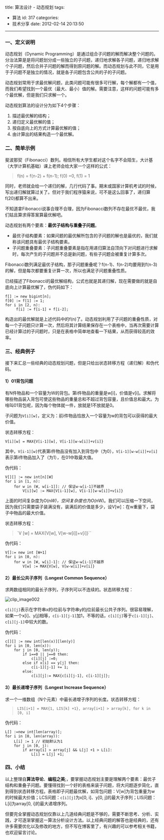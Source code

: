 title: 算法设计 - 动态规划
tags:
  - 算法
id: 317
categories:
  - 技术分享
date: 2012-02-14 20:13:50
---

### 一、定义说明

动态规划（Dynamic Programming）是通过组合子问题的解而解决整个问题的。分治法算是是将问题划分成一些独立的子问题，递归地求解各子问题，递归地求解个子问题，然后合并子问题的解而得到原问题的解。而动态规划与此不同，它是用于子问题不是独立的情况，就是各子问题包含公共的子的子问题。

<!--more-->

动态规划常用于求最优解问题，此类问题可能有很多可行解，每个解都有一个值，而我们希望找到一个最优（最大、最小）值的解。需要注意，这样的问题可能有多个最优解，但是我们只求解一个。

动态规划算法的设计分为如下4个步骤：

1. 描述最优解的结构；
2. 递归定义最优解的值；
3. 按自底向上的方式计算最优解的值；
4. 由计算出的结果构造一个最优解。

### 二、简单示例

斐波那契（Fibonacci）数列。相信所有大学生都对这个名字不会陌生，大计基（大学计算机基础）课上老师会给大家一个这样的公式：

> f(n) = f(n-2) + f(n-1);  f(0) =0, f(1) = 1

同时，老师就会给一个递归的解，几行代码了事。期末或国家计算机考试的时候，写出递归解就算过关了。但对于我们程序猿来说，可不是这么回事了，递归算f(20)都算不出来。

不知道拿Fibonacci说事合理不合理，因为Fibonacci数列不存在最优不最优，我们姑且算求得答案算最优解吧。

动态规划有两个要素：**最优子结构与重叠子问题**。

* 最优子结构要素：如果问题的最优解所包含的子问题的解也是最优的，我们就称该问题具有最优子结构要素。
* 子问题重叠要素：子问题重叠要素是指在用递归算法自顶向下对问题进行求解时，每次产生的子问题并不总是新问题，有些子问题会被重复计算多次。

Fibonacci数列满足最优子结构，那子问题重叠呢？f(n-1)、f(n-2)均要用到f(n-3)的解，但是每次都要重复计算一次，所以也满足子问题重叠性质。

已经描述了Fibonacci的最优解结构，公式也就是其递归解，现在需要做的就是自底向上计算最优解了，伪代码如下：

```
f[] := new bigint[n];
f[0] := f[1] := 1;
for i in [2, n):
     f[i] := f[i-1] + f[i-2];
```

构造出的最优解就是上述代码中的f(n)了。动态规划利用了子问题的重叠性质，对每一个子问题只计算一次，然后将其计算结果保存在一个表格中，当再次需要计算已经计算过的子问题时，只是在表格中简单地查看一下结果，从而获得较高的效率。

### 三、经典例子

接下来汇总一些经典的动态规划问题，但是只给出状态转移方程（递归解）和伪代码。

#### 1）01背包问题

有N件物品和一个容量为W的背包。第i件物品的重量是w[i]，价值是v[i]。求解将哪些物品装入背包可使这些物品的重量总和不超过背包容量，且价值总和最大。为啥叫01背包呢，因为每个物体就一件，放就是1不放就是0。

子问题为`V[i][w]`，定义为：前i件物品恰放入一个容量为w的背包可以获得的最大价值。

状态转移方程：

`V[i][w] = MAX{V[i-1][w], V[i-1][w-w[i]]+v[i]}`

其中，`V[i-1][w]`代表第i件物品没有加入到背包中（为0），`V[i-1][w-w[i]]+v[i]`表示第i件物品加入了（为1），在01中取最大值。

伪代码：

```
V[][] := new int[n][W]
for i in [1, n):
    for w in (W, w[i-1]]: // 保证w-w[i-1]不越界
        V[i][w] := MAX{V[i-1][w], V[i-1][w-w[i]]+v[i]}
```

上面的时间复杂度为O(n*W)，空间复杂度也为O(n*W)。我们可以压缩一下空间，因为我们只需要袋子装满没有，装满后的价值是多少，设V[w]：在w重量下，袋子中物品的最大价值。

状态转移方程：

> `V [w] = MAX{V[w], V[w-w[i]]+v[i]}``

伪代码：

```
V[]:= new int [W+1]
for i in [0, n):
    for w in [W, w[i]-1]: // 保证w-w[i-1]不越界
        V[w] := MAX{V[w], V[w-w[i]]+v[i]}
```

#### 2）最长公共子序列（Longest Common Sequence）

求两数组相同的最长子序列，子序列可以不连续的。状态转移方程：

![clip_image002](/images/2012/02/clip_image0021.jpg)

`c[i][j]`表示在字符串x的i位前与字符串y的j位前最长公共子序列。很容易理解，如果一个x[i]、y[j]相等，`c[i-1][j-1]`加1，不等的话，`c[i][j]`等于`c[i-1][j]`、`c[i][j-1]`中较大的数。

伪代码：

```
c[][] := new int[len(x)][len(y)]
for i in [0, len(x)):
    for j in [0, len(y));
        if i==0 || j==0 then:
            c[i][j] :=0;
        else if x[i] == y[j] then:
            c[i-1][j-1] += 1;
        else:
            c[i][j]:= MAX{c[i][j-1], c[i-1][j]};
```

#### 3）最长递增子序列（Longest Increase Sequence）

求一个一维数组（N个元素）中最长递增子序列的长度。状态转移方程：

> `LIS[i+1] = MAX{1, LIS[k] +1}, array[i+1] > array[k], for k in [0, i]`

伪代码：

```
L[] :=new int[len(array)];
for i in [0, len(array)):
    L[i] := 1 // 初始默认为1
    for j in [0, j):
        if array[i] > array[j] && L[j] +1 > L[i]:
            L[i] = L[j] +1;
```

### 四、小结

以上整理自**算法导论**、**编程之美**;，要掌握动态规划主要是理解两个要素：最优子结构和重叠子问题。要懂得找到一个好的表格来装子问题，将大问题逐步简化，直到得到状态转移方程。表格即子问题最优解，如背包问题：V[w]为背包重量为w的时候最大价值；LCS问题：`c[i][j]`为x[0, i]、y[0, j]的最大子序列；LIS问题：L[i]为array[0, i]的最大递增序列。

但要完全掌握动态规划仅靠以上几道经典问题是不够的，需要不断思考、分析、实践，才可逐渐掌握这一算法分析设计方法。以上经典问题的解答也是经典的，还有许多需要优化以及修改的地方，但不写在博客里了，有兴趣的可以参考相关书籍，也欢迎留言讨论。
